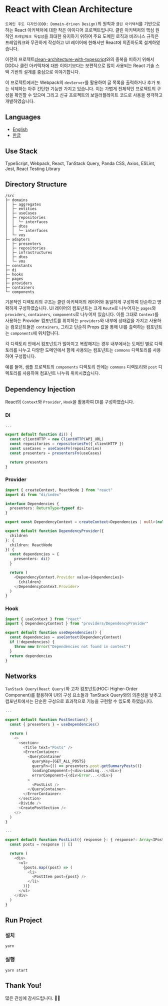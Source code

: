 # React with Clean Architecture

`도메인 주도 디자인(DDD: Domain-driven Design)`의 원칙과 `클린 아키텍처`를 기반으로 하는 React 아키텍처에 대한 작은 아이디어 프로젝트입니다. 클린 아키텍처의 핵심 원칙인 `프레임워크 독립성`을 최대한 유지하기 위하여 주요 도메인 로직과 비즈니스 규칙은 프레임워크와 무관하게 작성하고 UI 레이어에 한해서만 React에 의존하도록 설계하였습니다.

이전의 프로젝트[clean-architecture-with-typescript](https://github.com/falsy/clean-architecture-with-typescript)와의 중복을 피하기 위해서 DDD나 클린 아키텍처에 대한 이야기보다는 보편적으로 많이 사용되는 React 기술 스택 기반의 설계를 중심으로 이야기합니다.

이 프로젝트에서는 Webpack의 `devServer`를 활용하여 글 목록을 출력하거나 추가 또는 삭제하는 아주 간단한 기능만 가지고 있습니다. 이는 가볍게 전체적인 프로젝트의 구성을 확인할 수 있으며 그리고 신규 프로젝트의 보일러플레이트 코드로 사용을 생각하고 개발하였습니다.

## Languages

- [English](https://github.com/falsy/react-width-clean-architecture)
- [한글](https://github.com/falsy/react-width-clean-architecture/blob/main/README-ko.md)

## Use Stack

TypeScript, Webpack, React, TanStack Query, Panda CSS, Axios, ESLint, Jest, React Testing Library

## Directory Structure

```
/src
├─ domains
│  ├─ aggregates
│  ├─ entities
│  ├─ useCases
│  ├─ repositories
│  │  └─ interfaces
│  ├─ dtos
│  │  └─ interfaces
│  └─ vos
├─ adapters
│  ├─ presenters
│  ├─ repositories
│  ├─ infrastructures
│  ├─ dtos
│  └─ vms
├─ constants
├─ di
├─ hooks
├─ pages
├─ providers
├─ containers
└─ components
```

기본적인 디렉토리의 구조는 클린 아키텍처의 레이어와 동일하게 구성하여 단순하고 명확하게 구성하였습니다. UI 레이어의 컴포넌트는 크게 `Route`로 나누어지는 `pages`와 `providers`, `containers`, `components`로 나누어저 있습니다. 이름 그대로 `Context`를 사용하는 Provider 컴포넌트를 위치하는 `providers`와 내부에 상태값을 가지고 사용하는 컴포넌트들은 `containers`, 그리고 단순히 Props 값을 통해 UI를 출력하는 컴포넌트는 `components`에 위치합니다.

각 디렉토리 안에서 컴포넌트가 많아지고 복잡해지는 경우 내부에서는 도메인 별로 디렉토리를 나누고 다양한 도메인에서 함께 사용되는 컴포넌트는 `commons` 디렉토리를 사용하여 구성합니다.

예를 들어, 샘플 프로젝트의 `components` 디렉토리 안에는 `commons` 디렉토리와 `post` 디렉토리를 사용하여 컴포넌트 나누워 위치시켰습니다.

## Dependency Injection

React의 `Context`와 `Provider`, `Hook`을 활용하여 DI를 구성하였습니다.

### DI

```ts
...

export default function di() {
  const clientHTTP = new ClientHTTP(API_URL)
  const repositories = repositoriesFn({ clientHTTP })
  const useCases = useCasesFn(repositories)
  const presenters = presentersFn(useCases)

  return presenters
}
```

### Provider

```ts
import { createContext, ReactNode } from "react"
import di from "di/index"

interface Dependencies {
  presenters: ReturnType<typeof di>
}

export const DependencyContext = createContext<Dependencies | null>(null)

export default function DependencyProvider({
  children
}: {
  children: ReactNode
}) {
  const dependencies = {
    presenters: di()
  }

  return (
    <DependencyContext.Provider value={dependencies}>
      {children}
    </DependencyContext.Provider>
  )
}
```

### Hook

```ts
import { useContext } from "react"
import { DependencyContext } from "providers/DependencyProvider"

export default function useDependencies() {
  const dependencies = useContext(DependencyContext)
  if (!dependencies) {
    throw new Error("Dependencies not found in context")
  }
  return dependencies
}
```

## Networks

`TanStack Query(React Query)`와 고차 컴포넌트(HOC: Higher-Order Component)를 활용하여 UI의 구성 요소들과 TanStack Query와의 의존성을 낮추고 컴포넌트에서는 단순한 구성으로 효과적으로 기능을 구현할 수 있도록 하였습니다.

```ts
...

export default function PostSection() {
  const { presenters } = useDependencies()

  return (
    <>
      <section>
        <Title text="Posts" />
        <ErrorContainer>
          <QueryContainer
            queryKey={GET_ALL_POSTS}
            queryFn={() => presenters.post.getSummaryPosts()}
            loadingComponent={<div>Loading...</div>}
            errorComponent={<div>Error...</div>}
          >
            <PostList />
          </QueryContainer>
        </ErrorContainer>
      </section>
      <Divide />
      <CreatePostSection />
    </>
  )
}
```

```ts
...

export default function PostList({ response }: { response?: Array<IPost> }) {
  const posts = response || []

  return (
    <div>
      <ul>
        {posts.map((post) => (
          <li>
            <PostItem post={post} />
          </li>
        ))}
      </ul>
    </div>
  )
}
```

## Run Project

### 설치

```
yarn
```

### 실행

```
yarn start
```

## Thank You!

많은 관심에 감사드립니다. 🙇‍♂️
